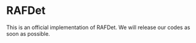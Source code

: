 # RAFDet
This is an official implementation of RAFDet. We will release our codes as soon as possible.

